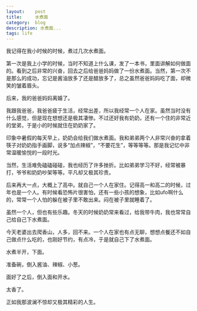 ```yaml
---
layout:    post
title:     水煮面
category:  blog
description: 水煮面...
tags: life
---
```

我记得在我小时候的时候，煮过几次水煮面。

第一次是我上小学的时候，当时不知道上什么课，发了一本书，里面讲解如何做面的。看到之后非常的兴奋，回去之后给爸爸妈妈做了一份水煮面。当然，第一次不是那么的成功，忘记是酱油放多了还是醋放多了，总之虽然爸爸妈妈吃了面，却微笑的皱着眉头。

后来，我的爸爸妈妈离婚了。

我跟我爸爸，我爸爸疲于生活，经常出差，所以我经常一个人在家。虽然当时没有什么感觉，但是现在想想还是极其凄惨。不过还好我有奶奶，还有一个住的非常近的堂弟，于是小的时候就住在奶奶家了。

印象中暑假的每天早上，奶奶会给我们做水煮面。我和弟弟两个人非常兴奋的拿着筷子对奶奶指手画脚，说多“加点辣椒”，“不要花生”，等等等等。那是我记忆中非常温暖愉悦的一段时光。

当然，生活难免磕磕碰碰，我也经历了许多挫折。比如弟弟学习不好，经常被暴打，爷爷和奶奶吵架等等。平凡却又极其珍贵。

后来再大一点，大概上了高中。就自己一个人在家住。记得高一和高二的时候，过年也是一个人。有时候看恐怖片很害怕，还有一些小孩的想象，比如ufo啊什么的，常常一个人怕的躲在被子里不敢出来。闷在被子里就睡着了。

虽然一个人，但也有些乐趣。冬天的时候奶奶常来看过，给我带牛肉，我也常常自己给自己下水煮面。

今天老婆出去爬香山，人多，回不来。一个人在家也有点无聊，想想点餐还不如自己做点什么吃的，也刚好节约，有点冷，于是就自己下了水煮面。

水煮半开，下面。

准备碗，倒入酱油、辣椒、小葱。

面好了之后，倒入面和开水。

太香了。

正如我那波澜不惊却又极其精彩的人生。